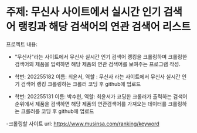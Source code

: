 # 주제: 무신사 사이트에서 실시간 인기 검색어 랭킹과 해당 검색어의 연관 검색어 리스트



프로젝트 내용:
- "무신사"라는 사이트에서 무신사 실시간 인기 검색어 랭킹을 크롤링하며 크롤링한 검색어의 제품을 입력하면 해당 제품의 연관 검색어를 보여주는 프로그램 작성.




- 학번: 202255182 이름: 최윤서, 역할 : 무신사 라는 사이트에서 무신사 실시간 인기 검색어 랭킹 크롤링하는 크롤러 코딩 후 github에 업로드
- 학번: 202255131 이름: 박수현, 역할: 최윤서가 코딩한 크롤러가 출력하는 검색어 순위에서 제품을 검색하면 해당 제품의 연관검색어를 가져오는 데이터를 크롤링하는 크롤러를 코딩 후 github에 업로드




-크롤링할 사이트 url: https://www.musinsa.com/ranking/keyword
